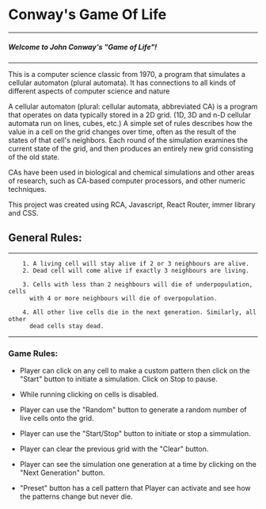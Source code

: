 # Conway's Game Of Life

---
##### Welcome to John Conway's "Game of Life"! 
---
This is a computer science classic from 1970, a program that simulates a cellular automaton (plural automata).
It has connections to all kinds of different aspects of computer science and nature

A cellular automaton (plural: cellular automata, abbreviated CA) is a program that operates on data typically stored in a 2D grid. (1D, 3D and n-D cellular         automata run on lines, cubes, etc.)
A simple set of rules describes how the value in a cell on the grid changes over time, often as the result of the states of that cell's neighbors.
Each round of the simulation examines the current state of the grid, and then produces an entirely new grid consisting of the old state.

CAs have been used in biological and chemical simulations and other areas of research, such as CA-based computer processors, and other numeric techniques.

This project was created using RCA, Javascript, React Router, immer library and CSS.

## General Rules:
---

        1. A living cell will stay alive if 2 or 3 neighbours are alive.
        2. Dead cell will come alive if exactly 3 neighbours are living.

        3. Cells with less than 2 neighbours will die of underpopulation, cells
          with 4 or more neighbours will die of overpopulation.

        4. All other live cells die in the next generation. Similarly, all other
          dead cells stay dead.

---
### Game Rules:
* Player can click on any cell to make a custom pattern then click on the "Start" button to initiate a simulation. Click on Stop to pause.

* While running clicking on cells is disabled.
* Player can use the "Random" button to generate a random number of live cells onto the grid.
* Player can use the "Start/Stop" button to initiate or stop a simmulation.
* Player can clear the previous grid with the "Clear" button.     
* Player can see the simulation one generation at a time by clicking on the "Next Generation" button.        
* "Preset" button has a cell pattern that Player can activate and see how the patterns change but never die.
